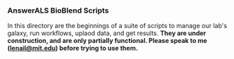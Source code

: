 ### AnswerALS BioBlend Scripts

In this directory are the beginnings of a suite of scripts to manage our lab's galaxy, run workflows, uplaod data, and get results. **They are under construction, and are only partially functional. Please speak to me (lenail@mit.edu) before trying to use them.**


